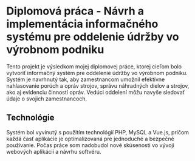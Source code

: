 # Diplomová práca - Návrh a implementácia informačného systému pre oddelenie údržby vo výrobnom podniku

Tento projekt je výsledkom mojej diplomovej práce, ktorej cieľom bolo vytvoriť informačný systém pre oddelenie údržby vo výrobnom podniku. Systém je navrhnutý tak, aby zamestnancom umožnil efektívne nahlasovanie porúch a opráv strojov, správu náhradných dielov a strojov, ako aj evidenciu činností opráv. Vedúci oddelení môžu navyše sledovať údaje o svojich zamestnancoch.

## Technológie

Systém bol vyvinutý s použitím technológií PHP, MySQL a Vue.js, pričom každá časť aplikácie je optimalizovaná pre jednoduché a bezpečné používanie. Počas práce som nadobudol nové skúsenosti vo vývoji webových aplikácií a návrhu softvéru.

